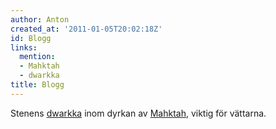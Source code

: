 ```yaml
---
author: Anton
created_at: '2011-01-05T20:02:18Z'
id: Blogg
links:
  mention:
  - Mahktah
  - dwarkka
title: Blogg
---
```


Stenens [dwarkka] inom dyrkan av [Mahktah], viktig för vättarna.

  [dwarkka]: dwarkka
  [Mahktah]: Mahktah

